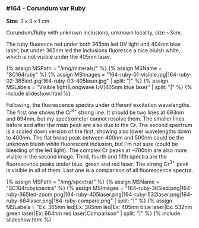 
### #164 - Corundum var Ruby

**Size:** 3 x 3 x 1 cm  

Corundum/Ruby with unknown inclusions, unknown locality, size ~3cm.

The ruby
fluoresce red under both 365nm led UV light and 404nm blue laser, but under 365nm led the inclusions
fluoresce a nice bluish white, which is not visible under the 405nm laser.

{% assign MSPath = "/img/minerals/" %}
{% assign MSName = "SC164ruby" %}
{% assign MSImages = "164-ruby-01-visible.jpg|164-ruby-02-365led.jpg|164-ruby-03-405laser.jpg" | split: "|" %}
{% assign MSLabels = "Visible light|Longwave UV|405nm blue laser" | split: "|" %}
{% include slideshow.html %}

Following, the fluorescence spectra under different excitation wavelengths. The
first one shows the Cr<sup>3+</sup> strong line.  It should be two lines at
693nm and 694nm, but my spectrometer cannot resolve them. The smaller lines
before and after the main peak are also due to the Cr.  The second spectrum is
a scaled down version of the first, showing also lower wavelengths down to
400nm.  The flat broad peak between 400nm and 500nm could be the unknown bluish
white fluorescent inclusion, but I'm not sure (could be bleeding of the led
light).  The complex Cr peaks at ~700nm are also more visible in the second
image.  Third, fourth and fifth spectra are the fluorescence peaks under blue,
green and red laser. The strong Cr<sup>3+</sup> peak is visible in all of them.
Last one is a comparison of all fluorescence spectra.

{% assign MSPath = "/img/spectra/" %}
{% assign MSName = "SC164rubyspectra" %}
{% assign MSImages = "164-ruby-365led.png|164-ruby-365led-zoom.png|164-ruby-405laser.png|164-ruby-532laser.png|164-ruby-664laser.png|164-ruby-compare.png" | split: "|" %}
{% assign MSLabels = "Ex: 365nm led|Ex: 365nm led|Ex: 405nm blue laser|Ex: 532nm green laser|Ex: 664nm red laser|Comparison" | split: "|" %}
{% include slideshow.html %}

